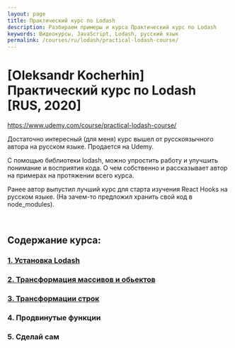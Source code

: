 ```yaml
---
layout: page
title: Практический курс по Lodash
description: Разбираем примеры и курса Практический курс по Lodash
keywords: Видеокурсы, JavaScript, Lodash, русский язык
permalink: /courses/ru/lodash/practical-lodash-course/
---
```


# [Oleksandr Kocherhin] Практический курс по Lodash [RUS, 2020]

https://www.udemy.com/course/practical-lodash-course/

<!--ENG
https://www.udemy.com/course/lodash-the-complete-guide/
-->

Достаточно интересный (для меня) курс вышел от русскоязычного автора на русском языке. Продается на Udemy.

С помощью библиотеки lodash, можно упростить работу и улучшить понимание и восприятия кода. О чем собственно и рассказывает автор на примерах на протяжении всего курса.

Ранее автор выпустил лучший курс для старта изучения React Hooks на русском языке. (На зачем-то предложил хранить свой код в node_modules).

<br/>

## Содержание курса:

### <a href="/courses/ru/lodash/practical-lodash-course/setup/">1. Установка Lodash</a>

### <a href="/courses/ru/lodash/practical-lodash-course/arrays-and-objects-transformations/">2. Трансформация массивов и обьектов</a>

### <a href="/courses/ru/lodash/practical-lodash-course/string-transformations/">3. Трансформации строк</a>

### 4. Продвинутые функции

### 5. Сделай сам
